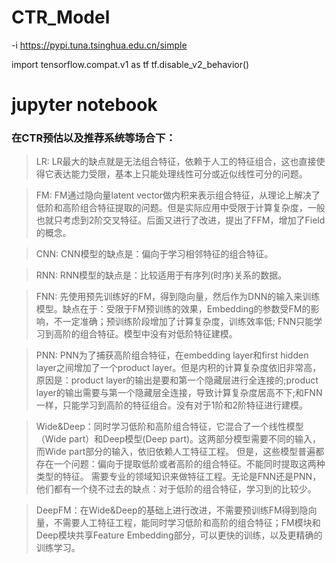 # CTR_Model
-i https://pypi.tuna.tsinghua.edu.cn/simple


import tensorflow.compat.v1 as tf
tf.disable_v2_behavior()

# jupyter notebook

### 在CTR预估以及推荐系统等场合下：

> LR: LR最大的缺点就是无法组合特征，依赖于人工的特征组合，这也直接使得它表达能力受限，基本上只能处理线性可分或近似线性可分的问题。

> FM: FM通过隐向量latent vector做内积来表示组合特征，从理论上解决了低阶和高阶组合特征提取的问题。但是实际应用中受限于计算复杂度，一般也就只考虑到2阶交叉特征。后面又进行了改进，提出了FFM，增加了Field的概念。

> CNN: CNN模型的缺点是：偏向于学习相邻特征的组合特征。

> RNN: RNN模型的缺点是：比较适用于有序列(时序)关系的数据。

> FNN: 先使用预先训练好的FM，得到隐向量，然后作为DNN的输入来训练模型。缺点在于：受限于FM预训练的效果，Embedding的参数受FM的影响，不一定准确；预训练阶段增加了计算复杂度，训练效率低; FNN只能学习到高阶的组合特征。模型中没有对低阶特征建模。

> PNN: PNN为了捕获高阶组合特征，在embedding layer和first hidden layer之间增加了一个product layer。但是内积的计算复杂度依旧非常高，原因是：product layer的输出是要和第一个隐藏层进行全连接的;product layer的输出需要与第一个隐藏层全连接，导致计算复杂度居高不下;和FNN一样，只能学习到高阶的特征组合。没有对于1阶和2阶特征进行建模。

> Wide&Deep：同时学习低阶和高阶组合特征，它混合了一个线性模型（Wide part）和Deep模型(Deep part)。这两部分模型需要不同的输入，而Wide part部分的输入，依旧依赖人工特征工程。
但是，这些模型普遍都存在一个问题：偏向于提取低阶或者高阶的组合特征。不能同时提取这两种类型的特征。 需要专业的领域知识来做特征工程。无论是FNN还是PNN，他们都有一个绕不过去的缺点：对于低阶的组合特征，学习到的比较少。

> DeepFM：在Wide&Deep的基础上进行改进，不需要预训练FM得到隐向量，不需要人工特征工程，能同时学习低阶和高阶的组合特征；FM模块和Deep模块共享Feature Embedding部分，可以更快的训练，以及更精确的训练学习。
